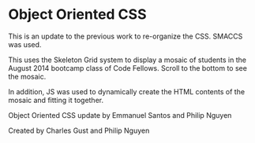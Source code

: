 # Object Oriented CSS

This is an update to the previous work to re-organize the CSS. SMACCS was used.

This uses the Skeleton Grid system to display a mosaic of students in the August 2014 bootcamp class of Code Fellows. Scroll to the bottom to see the mosaic.

In addition, JS was used to dynamically create the HTML contents of the mosaic and fitting it together.

Object Oriented CSS update by Emmanuel Santos and Philip Nguyen

Created by Charles Gust and Philip Nguyen
